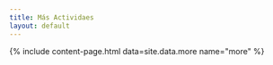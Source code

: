 ```yaml
---
title: Más Actividaes
layout: default
---
```

{% include content-page.html data=site.data.more name="more" %}